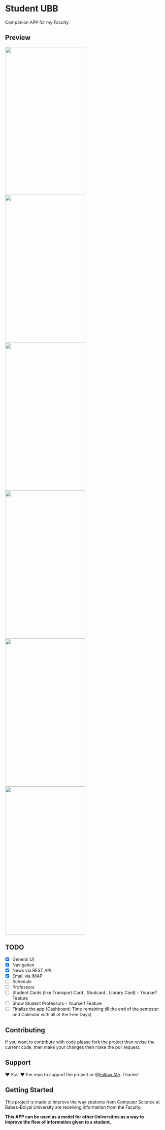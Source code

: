 # Student UBB

Companion APP for my Faculty.

## Preview

<img src="https://raw.githubusercontent.com/Iliescu-Dorin/CS-UBB/master/screenshots/Dashboard.jpg" width="260" height="480"> <img src="https://raw.githubusercontent.com/Iliescu-Dorin/CS-UBB/master/screenshots/Stiri.jpg" width="260" height="480">
<img src="https://raw.githubusercontent.com/Iliescu-Dorin/CS-UBB/master/screenshots/Orar.jpg" width="260" height="480"> <img src="https://raw.githubusercontent.com/Iliescu-Dorin/CS-UBB/master/screenshots/Email.jpg" width="260" height="480">
<img src="https://raw.githubusercontent.com/Iliescu-Dorin/CS-UBB/master/screenshots/Inbox.jpg" width="260" height="480"> <img src="https://raw.githubusercontent.com/Iliescu-Dorin/CS-UBB/master/screenshots/Menu.jpg" width="260" height="480">

## TODO
- [x] General UI
- [x] Navigation
- [x] News via REST API
- [x] Email via IMAP
- [ ] Schedule
- [ ] Professors
- [ ] Student Cards (like Transport Card , Studcard , Library Card) - Yourself Feature
- [ ] Show Student Professors - Yourself Feature
- [ ] Finalize the app (Dashboard: Time remaining till the end of the semester and Calendar with all of the Free Days)

## Contributing

If you want to contribute with code please fork the project then revise the current code, then make your changes then make the pull request.

## Support
:heart: Star :heart: the repo to support the project or :smile:[Follow Me](https://github.com/Iliescu-Dorin).
  Thanks!

## Getting Started

This project is made to improve the way students from Computer Science at Babes-Bolyai University are receiving information from the Faculty.

<b>This APP can be used as a model for other Universities as a way to improve the flow of information given to a student.</b>
